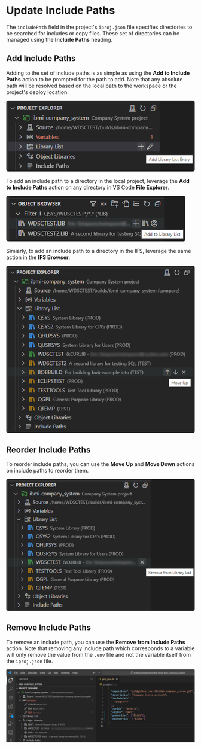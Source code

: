 # Update Include Paths

The `includePath` field in the project's `iproj.json` file specifies directories to be searched for includes or copy files. These set of directories can be managed using the **Include Paths** heading.

## Add Include Paths

Adding to the set of include paths is as simple as using the **Add to Include Paths** action to be prompted for the path to add. Note that any absolute path will be resolved based on the local path to the workspace or the project's deploy location.

![Add to Include Paths](../../assets/ProjectExplorer_23.png)

To add an include path to a directory in the local project, leverage the **Add to Include Paths** action on any directory in VS Code **File Explorer**.

![Add to Include Paths from the File Explorer](../../assets/ProjectExplorer_24.png)

Simiarly, to add an include path to a directory in the IFS, leverage the same action in the **IFS Browser**.

![Add to Include Paths from the IFS Browser](../../assets/ProjectExplorer_25.png)

## Reorder Include Paths
To reorder include paths, you can use the **Move Up** and **Move Down** actions on include paths to reorder them.

![Move Up and Move Down](../../assets/ProjectExplorer_26.png)

## Remove Include Paths
To remove an include path, you can use the **Remove from Include Paths** action. Note that removing any include path which corresponds to a variable will only remove the value from the `.env` file and not the variable itself from the `iproj.json` file.

![Remove from Include Paths](../../assets/ProjectExplorer_27.png)